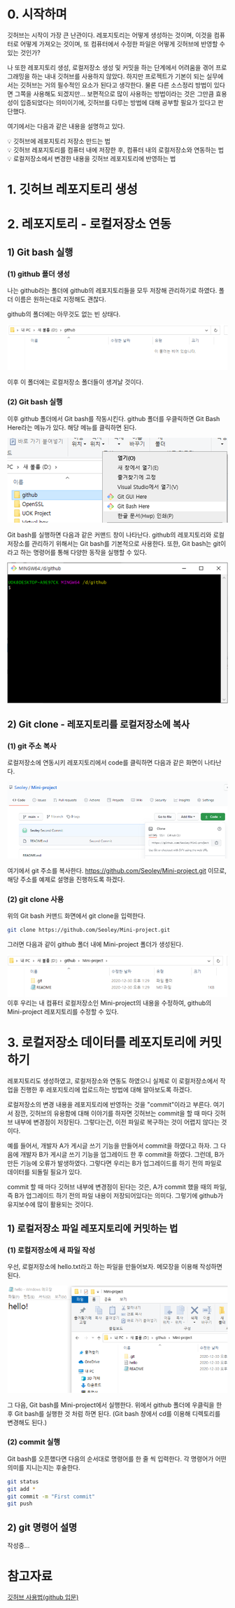 # 0. 시작하며

깃허브는 시작이 가장 큰 난관이다. 레포지토리는 어떻게 생성하는 것이며, 이것을 컴퓨터로 어떻게 가져오는 것이며, 또 컴퓨터에서 수정한 파일은 어떻게 깃허브에 반영할 수 있는 것인가? 

나 또한 레포지토리 생성, 로컬저장소 생성 및 커밋을 하는 단계에서 어려움을 겪어 프로그래밍을 하는 내내 깃허브를 사용하지 않았다. 하지만 프로젝트가 기본이 되는 실무에서는 깃허브는 거의 필수적인 요소가 된다고 생각한다. 물론 다른 소스정리 방법이 있다면 그쪽을 사용해도 되겠지만... 보편적으로 많이 사용하는 방법이라는 것은 그만큼 효용성이 입증되었다는 의미이기에, 깃허브를 다루는 방법에 대해 공부할 필요가 있다고 판단했다.

여기에서는 다음과 같은 내용을 설명하고 있다.

<aside>
💡 깃허브에 레포지토리 저장소 만드는 법

</aside>

<aside>
💡 깃허브 레포지토리를 컴퓨터 내에 저장한 후, 컴퓨터 내의 로컬저장소와 연동하는 법

</aside>

<aside>
💡 로컬저장소에서 변경한 내용을 깃허브 레포지토리에 반영하는 법

</aside>

# 1. 깃허브 레포지토리 생성

# 2. 레포지토리 - 로컬저장소 연동

## 1) Git bash 실행

### (1) github 폴더 생성

나는 github라는 폴더에 github의 레포지토리들을 모두 저장해 관리하기로 하였다. 폴더 이름은 원하는대로 지정해도 괜찮다. 

github의 폴더에는 아무것도 없는 빈 상태다.

![Empty folder](./images/1_1.png)

이후 이 폴더에는 로컬저장소 폴더들이 생겨날 것이다.

### (2) Git bash 실행

이후 github 폴더에서 Git bash를 작동시킨다. github 폴더를 우클릭하면 Git Bash Here라는 메뉴가 있다. 해당 메뉴를 클릭하면 된다.

![Git menu](./images/1_2.png)

Git bash를 실행하면 다음과 같은 커맨드 창이 나타난다. github의 레포지토리와 로컬저장소를 관리하기 위해서는 Git bash를 기본적으로 사용한다. 또한, Git bash는 git이라고 하는 명령어를 통해 다양한 동작을 실행할 수 있다.

![Git bash](./images/1_3.png)

## 2) Git clone - 레포지토리를 로컬저장소에 복사

### (1) git 주소 복사

로컬저장소에 연동시키 레포지토리에서 code를 클릭하면 다음과 같은 화면이 나타난다.

![Git repository](./images/1_4.png)

여기에서 git 주소를 복사한다. https://github.com/Seoley/Mini-project.git 이므로, 해당 주소를 예제로 설명을 진행하도록 하겠다.

### (2) git clone 사용

위의 Git bash 커맨드 화면에서 git clone을 입력한다.

```bash
git clone https://github.com/Seoley/Mini-project.git
```

그러면 다음과 같이 github 폴더 내에 Mini-project 폴더가 생성된다.

![](./images/1_5.png)
이후 우리는 내 컴퓨터 로컬저장소인 Mini-project의 내용을 수정하여, github의 Mini-project 레포지토리를 수정할 수 있다.

# 3. 로컬저장소 데이터를 레포지토리에 커밋하기

레포지토리도 생성하였고, 로컬저장소와 연동도 하였으니 실제로 이 로컬저장소에서 작업을 진행한 후 레포지토리에 업로드하는 방법에 대해 알아보도록 하겠다.

로컬저장소의 변경 내용을 레포지토리에 반영하는 것을 "commit"이라고 부른다. 여기서 잠깐, 깃허브의 유용함에 대해 이야기를 하자면 깃허브는 commit을 할 때 마다 깃허브 내부에 변경점이 저장된다. 그렇다는건, 이전 파일로 복구하는 것이 어렵지 않다는 것이다.

예를 들어서, 개발자 A가 게시글 쓰기 기능을 만들어서 commit을 하였다고 하자. 그 다음에 개발자 B가 게시글 쓰기 기능을 업그레이드 한 후 commit을 하였다. 그런데, B가 만든 기능에 오류가 발생하였다. 그렇다면 우리는 B가 업그레이드를 하기 전의 파일로 데이터를 되돌릴 필요가 있다.

commit 할 때 마다 깃허브 내부에 변경점이 된다는 것은, A가 commit 했을 때의 파일, 즉 B가 업그레이드 하기 전의 파일 내용이 저장되어있다는 의미다. 그렇기에 github가 유지보수에 많이 활용되는 것이다.

## 1) 로컬저장소 파일 레포지토리에 커밋하는 법

### (1) 로컬저장소에 새 파일 작성

우선, 로컬저장소에 hello.txt라고 하는 파일을 만들어보자. 메모장을 이용해 작성하면 된다.

![](./images/1_6.png)

그 다음, Git bash를 Mini-project에서 실행한다. 위에서 github 폴더에 우클릭을 한 후 Git bash를 실행한 것 처럼 하면 된다. (Git bash 창에서 cd를 이용해 디렉토리를 변경해도 된다.)

### (2) commit 실행

Git bash를 오픈했다면 다음의 순서대로 명령어를 한 줄 씩 입력한다. 각 명령어가 어떤 의미를 지니는지는 후술한다.

```bash
git status
git add *
git commit -m "First commit"
git push
```

## 2) git 명령어 설명

작성중...

# 참고자료

[깃허브 사용법(github 입문)](https://homeproject.tistory.com/9)